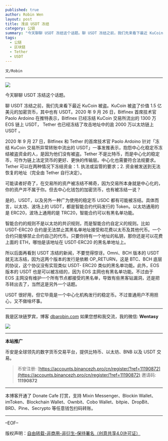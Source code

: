 ```yaml
---
published: true
author: Robin Wen
layout: post
title: 浅谈 USDT 冻结
category: 公链
summary: "今天聊聊 USDT 冻结这个话题。聊 USDT 冻结之前，我们先来看下最近 KuCoin 被盗。KuCoin 被盗了价值 1.5 亿美元的加密货币，其中也有 USDT。2020 年 9 月 26 日，Bitfinex 首席技术官 Paolo Ardoino 在推特表示，Bitfinex 已经冻结 KuCoin 交易所流出的 1300 万 EOS 链上 USDT， Tether 也已经冻结了攻击地址中的逾 2000 万以太坊链上 USDT 。USDT 很好用，但它毕竟是一个中心化机构发行的稳定币。不过普通用户不用担心，又不做啥坏事。"
tags:
  - 公链
  - 区块链
  - Tether
  - USDT
---
```


`文/Robin`

***

![](https://cdn.dbarobin.com/6hf854d.png)

今天聊聊 USDT 冻结这个话题。

聊 USDT 冻结之前，我们先来看下最近 KuCoin 被盗。KuCoin 被盗了价值 1.5 亿美元的加密货币，其中也有 USDT。2020 年 9 月 26 日，Bitfinex 首席技术官 Paolo Ardoino 在推特表示，Bitfinex 已经冻结 KuCoin 交易所流出的 1300 万 EOS 链上 USDT， Tether 也已经冻结了攻击地址中的逾 2000 万以太坊链上 USDT 。

2020 年 9 月 27 日，Bitfinex 和 Tether 的首席技术官 Paolo Ardoino 针对「冻结 KuCoin 交易所异常转账中流出的 USDT」一事发推表示，抱怨中心化稳定币冻结被盗资金的人，是因为他们没有被盗。Tether 不是比特币，而是中心化的稳定币，可作为链上法定货币的更好、更快的传输层。中心化也需要符合法规要求。Tether 可以在两种情况下冻结资金：1. 执法或监管的要求；2. 资金被发送到无法恢复的地址（完全由 Tether 自行决定）。

可能读者好奇了，在交易所的资产被冻结不稀奇，因为交易所本身就是中心化的，你的资产并不属于你。但去中心化钱包的加密货币，也有被冻结一说？

是的，USDT，以及另外一种广为使用的稳定币 USDC 都有可能被冻结。具体而言，以太坊、波场上的 USDT，都是智能合约代码发行的 Token。以太坊通用的是 ERC20，波场上通用的是 TRC20，智能合约可以有黑名单功能。

智能合约的规则不是以太坊的共识规则，而是智能合约自定义的规则。比如 USDT-ERC20 合约是无法禁止其黑名单地址接受和花费以太币及其他代币。一个合约只能够禁止合约自己的代币。只要你持有一个地址的私钥，那你还是可以花费上面的 ETH，哪怕是该地址在 USDT-ERC20 的黑名单地址上。

所以后面再看到 USDT 冻结的新闻，不要觉得惊讶。Omni、BCH 版本的 USDT 就无法冻结，因为这两个版本的发行是依赖 OP_RETURN，这是 BTC、BCH 底层的协议，这个协议没有实现类似 USDT- ERC20 类似的黑名单功能。此外，EOS 版本的 USDT 也是可以被冻结的，因为 EOS 主网也有黑名单功能。不过由于 EOS 主网没有维护一个所有节点都接受的黑名单，导致有些黑客钻漏洞，还是把币转出去了，当然这是另外一个话题。

USDT 很好用，但它毕竟是一个中心化机构发行的稳定币。不过普通用户不用担心，又不做啥坏事。

***

我是区块链罗宾，博客 [dbarobin.com](https://dbarobin.com/)
如果您想和我交流，我的微信: **Wentasy**

![](https://cdn.dbarobin.com/v4yywe2.png)

***

**本站推广**

币安是全球领先的数字货币交易平台，提供比特币、以太坊、BNB 以及 USDT 交易。

> 币安注册: [https://accounts.binancezh.pro/cn/register/?ref=11190872](https://accounts.binancezh.pro/cn/register/?ref=11190872)
> 邀请码: **11190872**

***

本博客开通了 Donate Cafe 打赏，支持 Mixin Messenger、Blockin Wallet、imToken、Blockchain Wallet、Ownbit、Cobo Wallet、bitpie、DropBit、BRD、Pine、Secrypto 等任意钱包扫码转账。

<center>
    <div class="--donate-button"
         data-button-id="f8b9df0d-af9a-460d-8258-d3f435445075"
    ></div>
</center>

***

–EOF–

版权声明：[自由转载-非商用-非衍生-保持署名（创意共享4.0许可证）](http://creativecommons.org/licenses/by-nc-nd/4.0/deed.zh)